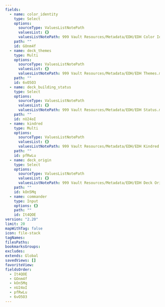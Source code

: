 ```yaml
---
fields:
  - name: color_identity
    type: Select
    options:
      sourceType: ValuesListNotePath
      valuesList: {}
      valuesListNotePath: 999 Vault Resources/Metadata/EDH/EDH Color Identities.md
    path: ""
    id: GOnm4f
  - name: deck_themes
    type: Multi
    options:
      sourceType: ValuesListNotePath
      valuesList: {}
      valuesListNotePath: 999 Vault Resources/Metadata/EDH/EDH Themes.md
    path: ""
    id: 6vO5O3
  - name: deck_building_status
    type: Select
    options:
      sourceType: ValuesListNotePath
      valuesList: {}
      valuesListNotePath: 999 Vault Resources/Metadata/EDH/EDH Status.md
    path: ""
    id: nU24oI
  - name: kindred
    type: Multi
    options:
      sourceType: ValuesListNotePath
      valuesList: {}
      valuesListNotePath: 999 Vault Resources/Metadata/EDH/EDH Kindred.md
    path: ""
    id: pfRwLu
  - name: deck_origin
    type: Select
    options:
      sourceType: ValuesListNotePath
      valuesList: {}
      valuesListNotePath: 999 Vault Resources/Metadata/EDH/EDH Deck Origin.md
    path: ""
    id: kOn5Mq
  - name: commander
    type: Input
    options: {}
    path: ""
    id: It4QOE
version: "2.20"
limit: 20
mapWithTag: false
icon: file-stack
tagNames: 
filesPaths: 
bookmarksGroups: 
excludes: 
extends: Global
savedViews: []
favoriteView: 
fieldsOrder:
  - It4QOE
  - GOnm4f
  - kOn5Mq
  - nU24oI
  - pfRwLu
  - 6vO5O3
---
```

